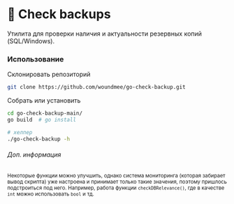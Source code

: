 # 🔎 Check backups
Утилита для проверки наличия и актуальности резервных копий (SQL/Windows).

### Использование
Склонировать репозиторий
```bash
git clone https://github.com/woundmee/go-check-backup.git
```

Собрать или установить
```bash
cd go-check-backup-main/
go build  # go install

# хелпер
./go-check-backup -h
```

###### Доп. информация
<small>Некоторые функции можно улучшить, однако система мониторинга (которая забирает вывод скрипта) уже настроена и принимает только такие значения, поэтому пришлось подстроиться под него. Например, работа функции `checkDBRelevance()`, где в качестве `int` можно использовать `bool` и тд.</small>